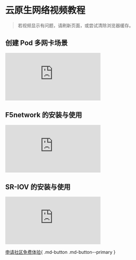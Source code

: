 # 云原生网络视频教程

> 若视频显示有问题，请刷新页面，或尝试清除浏览器缓存。

## 创建 Pod 多网卡场景

<div class="responsive-video-container">
<iframe src="https://harbor-test2.cn-sh2.ufileos.com/docs/videos/pod-cnis.mp4" scrolling="no" border="0" frameborder="no" framespacing="0" allowfullscreen="true"> </iframe>
</div>

## F5network 的安装与使用

<div class="responsive-video-container">
<iframe src="https://harbor-test2.cn-sh2.ufileos.com/docs/videos/f5network.mp4" scrolling="no" border="0" frameborder="no" framespacing="0" allowfullscreen="true"> </iframe>
</div>

## SR-IOV 的安装与使用

<div class="responsive-video-container">
<iframe src="https://harbor-test2.cn-sh2.ufileos.com/docs/videos/SR-IOV.mp4" scrolling="no" border="0" frameborder="no" framespacing="0" allowfullscreen="true"> </iframe>
</div>

[申请社区免费体验](../dce/license0.md){ .md-button .md-button--primary }

